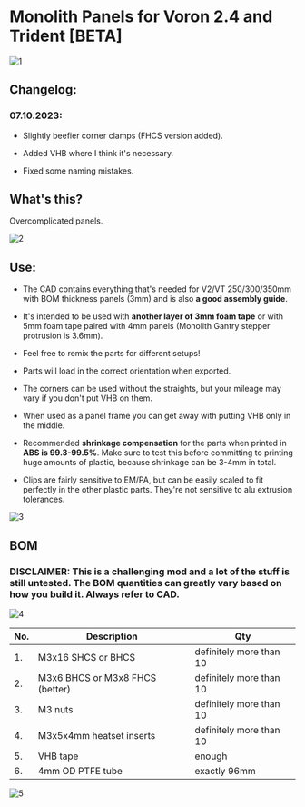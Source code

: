 # Monolith Panels for Voron 2.4 and Trident [BETA]

![1](Images/distant_view.png)

## Changelog:
### 07.10.2023:
- Slightly beefier corner clamps (FHCS version added).

- Added VHB where I think it's necessary.

- Fixed some naming mistakes.
 
## What's this?
Overcomplicated panels.

![2](Images/upside_down.png)

## Use: 
- The CAD contains everything that's needed for V2/VT 250/300/350mm with BOM thickness panels (3mm) and is also **a good assembly guide**.

- It's intended to be used with **another layer of 3mm foam tape** or with 5mm foam tape paired with 4mm panels (Monolith Gantry stepper protrusion is 3.6mm).

- Feel free to remix the parts for different setups!

- Parts will load in the correct orientation when exported.

- The corners can be used without the straights, but your mileage may vary if you don't put VHB on them.

- When used as a panel frame you can get away with putting VHB only in the middle.

- Recommended **shrinkage compensation** for the parts when printed in **ABS is 99.3-99.5%**. Make sure to test this before committing to printing huge amounts of plastic, because shrinkage can be 3-4mm in total.

- Clips are fairly sensitive to EM/PA, but can be easily scaled to fit perfectly in the other plastic parts. They're not sensitive to alu extrusion tolerances.

![3](Images/inside.png)

## BOM
### DISCLAIMER: This is a challenging mod and a lot of the stuff is still untested. The BOM quantities can greatly vary based on how you build it. Always refer to CAD.

![4](Images/spread_out.png)

|No.|Description|Qty|
|---|---|---|
|1.|M3x16 SHCS or BHCS|definitely more than 10|
|2.|M3x6 BHCS or M3x8 FHCS (better)|definitely more than 10|
|3.|M3 nuts|definitely more than 10|
|4.|M3x5x4mm heatset inserts|definitely more than 10|
|5.|VHB tape|enough|
|6.|4mm OD PTFE tube|exactly 96mm|

![5](Images/corner_closeup.png)
